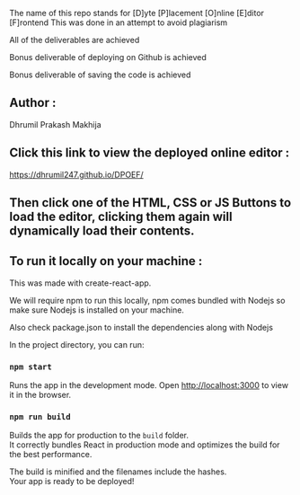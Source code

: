 The name of this repo stands for 
[D]yte [P]lacement [O]nline [E]ditor [F]rontend
This was done in an attempt to avoid plagiarism

All of the deliverables are achieved

Bonus deliverable of deploying on Github is achieved

Bonus deliverable of saving the code is achieved

## Author :

Dhrumil Prakash Makhija

## Click this link to view the deployed online editor : 

https://dhrumil247.github.io/DPOEF/

## Then click one of the HTML, CSS or JS Buttons to load the editor, clicking them again will dynamically load their contents.

## To run it locally on your machine : 

This was made with create-react-app.

We will require npm to run this locally, npm comes bundled with Nodejs so make sure Nodejs is installed on your machine.

Also check package.json to install the dependencies along with Nodejs

In the project directory, you can run:

### `npm start`

Runs the app in the development mode.
Open [http://localhost:3000](http://localhost:3000) to view it in the browser.



### `npm run build`

Builds the app for production to the `build` folder.\
It correctly bundles React in production mode and optimizes the build for the best performance.

The build is minified and the filenames include the hashes.\
Your app is ready to be deployed!



